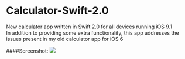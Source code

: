 # Calculator-Swift-2.0
New calculator app written in Swift 2.0 for all devices running iOS 9.1  
In addition to providing some extra functionality, this app addresses the issues present in my old calculator app for iOS 6

####Screenshot:
![](https://raw.github.com/vgaonkar/Calculator-Swift-2.0/master/screenshot.png)